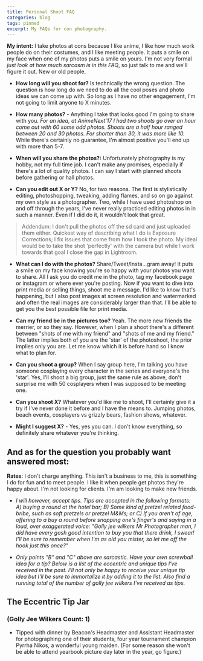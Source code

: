 ```yaml
---
title: Personal Shoot FAQ
categories: blog
tags: pinned
excerpt: My FAQs for con photography. 
---
```

**My intent:** I take photos at cons because I like anime, I like how much work people do on their costumes, and I like meeting people. It puts a smile on my face when one of my photos puts a smile on yours. I'm not very formal *just look at how much sarcasm is in this FAQ*, so just talk to me and we'll figure it out. New or old people. 

* **How long will you shoot for?** Is technically the wrong question. The question is how long do we need to do all the cool poses and photo ideas we can come up with. So long as I have no other engagement, I'm not going to limit anyone to X minutes.

* **How many photos?** - Anything I take that looks good I'm going to share with you. *For an idea, at AnimeNext'17 I had two shoots go over an hour come out with 60 some odd photos. Shoots are a half hour ranged between 20 and 30 photos. For shorter than 30, it was more like 10.* While there's certainly no guarantee, I'm almost positive you'll end up with more than 5-7. 

* **When will you share the photos?:** Unfortunately photography is my hobby, not my full time job. I can't make any promises, especially if there's a lot of quality photos. I can say I start with planned shoots before gathering or hall photos. 

* **Can you edit out X or Y?** No, for two reasons. The first is stylistically editing, photoshopping, tweaking, adding flames, and so on go against my own style as a photographer. Two, while I have used photoshop on and off through the years, I've never really practiced editing photos in in such a manner. Even if I did do it, it wouldn't look that great. 

> Addendum: I don't pull the photos off the sd card and just uploaded them either. Quickest way of describing what I do is Exposure Corrections; I fix issues that come from how I took the photo. My ideal would be to take the shot 'perfectly' with the camera but while I work towards that goal I close the gap in Lightroom. 

* **What can I do with the photos?** Share/Tweet/Insta...gram away! It puts a smile on my face knowing you're so happy with your photos you want to share. All I ask you do credit me in the photo, tag my facebook page or instagram or where ever you're posting. Now if you want to dive into print media or selling things, shoot me a message. I'd like to know that's happening, but I also post images at screen resolution and watermarked and often the real images are considerably larger than that. I'll be able to get you the best possible file for print media.

* **Can my friend be in the pictures too?** Yeah. The more new friends the merrier, or so they say. However, when I plan a shoot there's a different between "shots of me with my friend" and "shots of me and my friend." The latter implies both of you are the 'star' of the photoshoot, the prior implies only you are. Let me know which it is before hand so I know what to plan for. 

* **Can you shoot a group?** When I say group here, I'm talking you have someone cosplaying every character in the series and everyone's the 'star'. Yes, I'll shoot a big group, just the same rule as above, don't surprise me with 50 cosplayers when I was supposed to be meeting one. 

* **Can you shoot X?** Whatever you'd like me to shoot, I'll certainly give it a try if I've never done it before and I have the means to. Jumping photos, beach events, cosplayers vs grizzly bears, fashion shows, whatever. 

* **Might I suggest X?** - Yes, yes you can. I don't know everything, so definitely share whatever you're thinking.

## And as for the question you probably want answered most:

**Rates**: I don't charge anything. This isn't a business to me, this is something I do for fun and to meet people. I like it when people get photos they're happy about. I'm not looking for clients. I'm am looking to make new friends. 

* *I will however, accept tips. Tips are accepted in the following formats: A) buying a round at the hotel bar; B) Some kind of pretzel related food-bribe, such as soft pretzels or pretzel M&Ms; or C) If you aren't of age, offering to a buy a round before snapping one's finger's and saying in a loud, over exaggerated voice: "Golly jee wilkers Mr Photographer man, I did have every gosh good intention to buy you that there drink, I swear! I'll be sure to remember when I'm as old you mister, so let me off the hook just this once?"*

* *Only points "B" and "C" above are sarcastic. Have your own screwball idea for a tip? Below is a list of the eccentric and unique tips I've received in the past. I'll not only be happy to receive your unique tip idea but I'll be sure to immortalize it by adding it to the list. Also find a running total of the number of golly jee wilkers I've received as tips.*

## The Eccentric Tip Jar 

### (Golly Jee Wilkers Count: 1)

* Tipped with dinner by Beacon's Headmaster and Assistant Headmaster for photographing one of their students, four year tournament champion Pyrrha Nikos, a wonderful young maiden. (For some reason she won't be able to attend yearbook picture day later in the year, go figure.)